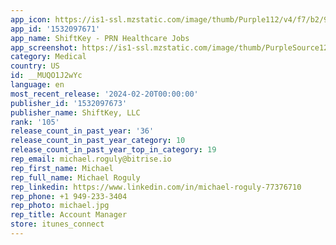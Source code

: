 ```yaml
---
app_icon: https://is1-ssl.mzstatic.com/image/thumb/Purple112/v4/f7/b2/96/f7b29614-358e-02fa-f336-b0cd3a358ac8/AppIcon-0-0-1x_U007emarketing-0-7-0-85-220.png/1024x1024bb.png
app_id: '1532097671'
app_name: ShiftKey - PRN Healthcare Jobs
app_screenshot: https://is1-ssl.mzstatic.com/image/thumb/PurpleSource126/v4/43/ff/ee/43ffee41-1ea2-d44f-802d-aa8a6b5d3235/ffc9872c-4c83-48ad-beb6-5aec229232ac_6.5-display-1.png/1284x2778bb.png
category: Medical
country: US
id: __MUQO1J2wYc
language: en
most_recent_release: '2024-02-20T00:00:00'
publisher_id: '1532097673'
publisher_name: ShiftKey, LLC
rank: '105'
release_count_in_past_year: '36'
release_count_in_past_year_category: 10
release_count_in_past_year_top_in_category: 19
rep_email: michael.roguly@bitrise.io
rep_first_name: Michael
rep_full_name: Michael Roguly
rep_linkedin: https://www.linkedin.com/in/michael-roguly-77376710
rep_phone: +1 949-233-3404
rep_photo: michael.jpg
rep_title: Account Manager
store: itunes_connect
---
```

